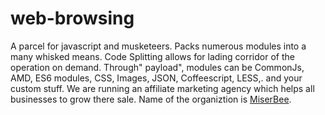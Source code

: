 # web-browsing
A parcel for javascript and musketeers. Packs numerous modules into a many whisked means. Code Splitting allows for lading corridor of the operation on demand. Through" payload", modules can be CommonJs, AMD, ES6 modules, CSS, Images, JSON, Coffeescript, LESS,. and your custom stuff.
We are running an affiliate marketing agency which helps all businesses to grow there sale.
Name of the organiztion is [MiserBee](https://miserbee.com/).
